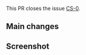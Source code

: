 <!---
Don't forget to add the link of the issue or a related pull request.
-->

This PR closes the issue [CS-0]().

## Main changes

<!---
Tell us what changed, created or fixed.
List main changes with the commit in parentheses, for example:

- 0 move something to another folder (02afg32b)
- 0 remove this file (789gb45h)
- 0 create the list component (98e6rr32)
-->

## Screenshot

<!---
Bug fixes and new features should include images (gif, jpg, jpeg, png)
to show the expected behavior. If necessary, add benchmarks.
-->
